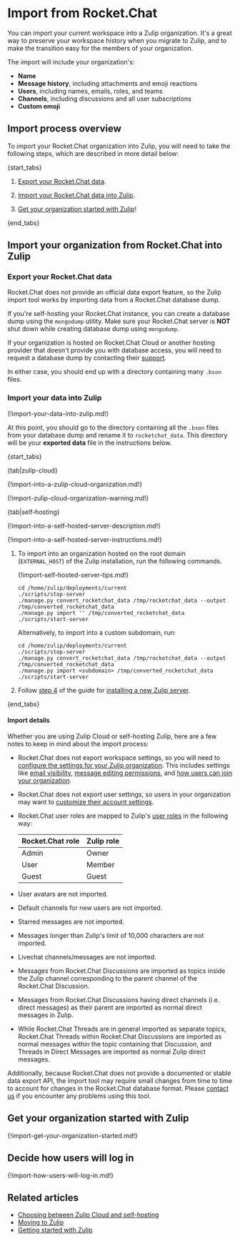 # Import from Rocket.Chat

You can import your current workspace into a Zulip organization. It's a great
way to preserve your workspace history when you migrate to Zulip, and to make
the transition easy for the members of your organization.

The import will include your organization's:

* **Name**
* **Message history**, including attachments and emoji reactions
* **Users**, including names, emails, roles, and teams
* **Channels**, including discussions and all user subscriptions
* **Custom emoji**

## Import process overview

To import your Rocket.Chat organization into Zulip, you will need to take the
following steps, which are described in more detail below:

{start_tabs}

1. [Export your Rocket.Chat data](#export-your-rocketchat-data).

1. [Import your Rocket.Chat data into Zulip](#import-your-data-into-zulip).

1. [Get your organization started with Zulip](#get-your-organization-started-with-zulip)!

{end_tabs}

## Import your organization from Rocket.Chat into Zulip

### Export your Rocket.Chat data

Rocket.Chat does not provide an official data export feature, so the Zulip
import tool works by importing data from a Rocket.Chat database dump.

If you're self-hosting your Rocket.Chat instance, you can create a
database dump using the `mongodump` utility. Make sure your Rocket.Chat
server is **NOT** shut down while creating database dump using `mongodump`.

If your organization is hosted on Rocket.Chat Cloud or another hosting
provider that doesn't provide you with database access, you will need
to request a database dump by contacting their
[support](https://docs.rocket.chat/resources/frequently-asked-questions/cloud-faqs#data-export).

In either case, you should end up with a directory containing many
`.bson` files.

### Import your data into Zulip

{!import-your-data-into-zulip.md!}

At this point, you should go to the directory containing all the `.bson` files
from your database dump and rename it to `rocketchat_data`. This directory will
be your **exported data** file in the instructions below.

{start_tabs}

{tab|zulip-cloud}

{!import-into-a-zulip-cloud-organization.md!}

{!import-zulip-cloud-organization-warning.md!}

{tab|self-hosting}

{!import-into-a-self-hosted-server-description.md!}

{!import-into-a-self-hosted-server-instructions.md!}

1. To import into an organization hosted on the root domain
   (`EXTERNAL_HOST`) of the Zulip installation, run the following
   commands.

      {!import-self-hosted-server-tips.md!}

      ```
      cd /home/zulip/deployments/current
      ./scripts/stop-server
      ./manage.py convert_rocketchat_data /tmp/rocketchat_data --output /tmp/converted_rocketchat_data
      ./manage.py import '' /tmp/converted_rocketchat_data
      ./scripts/start-server
      ```

      Alternatively, to import into a custom subdomain, run:

      ```
      cd /home/zulip/deployments/current
      ./scripts/stop-server
      ./manage.py convert_rocketchat_data /tmp/rocketchat_data --output /tmp/converted_rocketchat_data
      ./manage.py import <subdomain> /tmp/converted_rocketchat_data
      ./scripts/start-server
      ```

1. Follow [step 4](https://zulip.readthedocs.io/en/stable/production/install.html#step-4-configure-and-use)
   of the guide for [installing a new Zulip
   server](https://zulip.readthedocs.io/en/stable/production/install.html).

{end_tabs}

#### Import details

Whether you are using Zulip Cloud or self-hosting Zulip, here are a few notes to
keep in mind about the import process:

- Rocket.Chat does not export workspace settings, so you will need to [configure
  the settings for your Zulip organization](/help/customize-organization-settings).
  This includes settings like [email
  visibility](/help/configure-email-visibility),
  [message editing permissions](/help/restrict-message-editing-and-deletion),
  and [how users can join your organization](/help/restrict-account-creation).
- Rocket.Chat does not export user settings, so users in your organization may
  want to [customize their account settings](/help/getting-started-with-zulip).
- Rocket.Chat user roles are mapped to Zulip's [user
  roles](/help/user-roles) in the following way:

    | Rocket.Chat role | Zulip role |
    |------------------|------------|
    | Admin            | Owner      |
    | User             | Member     |
    | Guest            | Guest      |

- User avatars are not imported.
- Default channels for new users are not imported.
- Starred messages are not imported.
- Messages longer than Zulip's limit of 10,000 characters are not
  imported.
- Livechat channels/messages are not imported.
- Messages from Rocket.Chat Discussions are imported as topics
  inside the Zulip channel corresponding to the parent channel of the
  Rocket.Chat Discussion.
- Messages from Rocket.Chat Discussions having direct channels
  (i.e. direct messages) as their parent are imported as normal
  direct messages in Zulip.
- While Rocket.Chat Threads are in general imported as separate
  topics, Rocket.Chat Threads within Rocket.Chat Discussions are
  imported as normal messages within the topic containing that
  Discussion, and Threads in Direct Messages are imported as normal
  Zulip direct messages.

Additionally, because Rocket.Chat does not provide a documented or
stable data export API, the import tool may require small changes from
time to time to account for changes in the Rocket.Chat database
format.  Please [contact us](/help/contact-support) if you encounter
any problems using this tool.

## Get your organization started with Zulip

{!import-get-your-organization-started.md!}

## Decide how users will log in

{!import-how-users-will-log-in.md!}

## Related articles

* [Choosing between Zulip Cloud and self-hosting](/help/zulip-cloud-or-self-hosting)
* [Moving to Zulip](/help/moving-to-zulip)
* [Getting started with Zulip](/help/getting-started-with-zulip)
